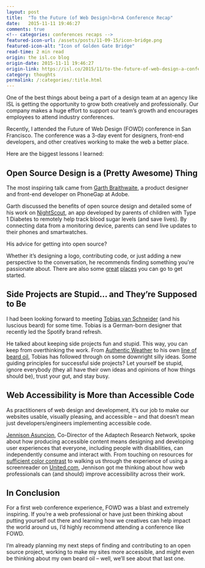 ```yaml
---
layout: post
title:  "To the Future (of Web Design)<br>A Conference Recap"
date:   2015-11-11 19:46:27
comments: true
<!-- categories: conferences recaps -->
featured-icon-url: /assets/posts/11-09-15/icon-bridge.png
featured-icon-alt: "Icon of Golden Gate Bridge"
read-time: 2 min read
origin: the isl.co blog
origin-date: 2015-11-11 19:46:27
origin-link: https://isl.co/2015/11/to-the-future-of-web-design-a-conference-recap/
category: thoughts
permalink: /:categories/:title.html
---
```


[garth]: 		https://twitter.com/garthdb
[nightscout]: 	http://www.nightscout.info/

One of the best things about being a part of a design team at an agency like ISL is getting the opportunity to grow both creatively and professionally. Our company makes a huge effort to support our team’s growth and encourages employees to attend industry conferences. 

Recently, I attended the Future of Web Design (FOWD) conference in San Francisco. The conference was a 3-day event for designers, front-end developers, and other creatives working to make the web a better place.

Here are the biggest lessons I learned:


Open Source Design is a (Pretty Awesome) Thing
----------------------------------------------
The most inspiring talk came from <a href="https://twitter.com/garthdb" target="_blank" class="link--text-in-p">Garth Braithwaite</a>, a product designer and front-end developer on PhoneGap at Adobe.

Garth discussed the benefits of open source design and detailed some of his work on <a href='http://www.nightscout.info/' target="_blank" class="link--text-in-p">NightScout</a>, an app developed by parents of children with Type 1 Diabetes to remotely help track blood sugar levels (and save lives). By connecting data from a monitoring device, parents can send live updates to their phones and smartwatches.

His advice for getting into open source? 

Whether it’s designing a logo, contributing code, or just adding a new perspective to the conversation, he recommends finding something you're passionate about. There are also some <a href='http://opendesign.foundation/' target="_blank" class="link--text-in-p">great</a> <a href='https://github.com/opensourcedesign' target="_blank" class="link--text-in-p">places</a> you can go to get started.

Side Projects are Stupid… and They’re Supposed to Be
----------------------------------------------------
I had been looking forward to meeting <a href='https://twitter.com/schneidertobias' target="_blank" class="link--text-in-p">Tobias van Schneider</a> (and his luscious beard) for some time. Tobias is a German-born designer that recently led the Spotify brand refresh.

He talked about keeping side projects fun and stupid. This way, you can keep from overthinking the work. From <a href='http://authenticweather.com/' target="_blank" class="link--text-in-p">Authentic Weather</a> to his own <a href='http://www.beardbrand.com/products/black-marble-beard-oil' target="_blank" class="link--text-in-p">line of beard oil</a>, Tobias has followed through on some downright silly ideas. Some guiding principles for successful side projects? Let yourself be stupid, ignore everybody (they all have their own ideas and opinions of how things should be), trust your gut, and stay busy.

Web Accessibility is More than Accessible Code
----------------------------------------------
As practitioners of web design and development, it’s our job to make our websites usable, visually pleasing, and accessible – and that doesn’t mean just developers/engineers implementing accessible code. 

<a href='https://twitter.com/Jennison' target="_blank" class="link--text-in-p">Jennison Asuncion</a>, Co-Director of the Adaptech Research Network, spoke about how producing accessible content means designing and developing user experiences that everyone, including people with disabilities, can independently consume and interact with. From touching on resources for <a href='http://jxnblk.com/colorable/demos/text/' target="_blank" class="link--text-in-p">sufficient color contrast</a> to walking us through the experience of using a screenreader on <a href='https://www.united.com/ual/en/us/?root=1' target="_blank" class="link--text-in-p">United.com</a>, Jennison got me thinking about how web professionals can (and should) improve accessibility across their work.

In Conclusion
-------------
For a first web conference experience, FOWD was a blast and extremely inspiring. If you’re a web professional or have just been thinking about putting yourself out there and learning how we creatives can help impact the world around us, I’d highly recommend attending a conference like FOWD. 

I’m already planning my next steps of finding and contributing to an open source project, working to make my sites more accessible, and might even be thinking about my own beard oil – well, we’ll see about that last one.
